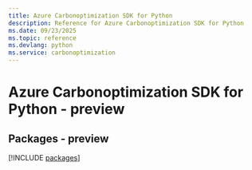 ```yaml
---
title: Azure Carbonoptimization SDK for Python
description: Reference for Azure Carbonoptimization SDK for Python
ms.date: 09/23/2025
ms.topic: reference
ms.devlang: python
ms.service: carbonoptimization
---
```

# Azure Carbonoptimization SDK for Python - preview
## Packages - preview
[!INCLUDE [packages](carbonoptimization-index.md)]